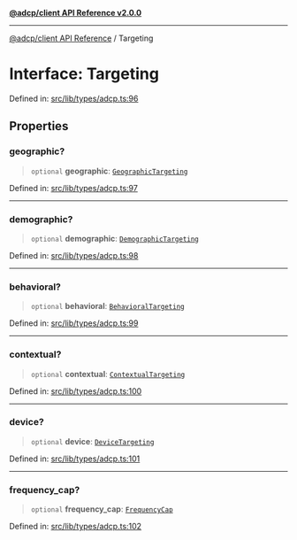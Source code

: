 [**@adcp/client API Reference v2.0.0**](../README.md)

***

[@adcp/client API Reference](../README.md) / Targeting

# Interface: Targeting

Defined in: [src/lib/types/adcp.ts:96](https://github.com/adcontextprotocol/adcp-client/blob/add23254eadaef025ae9fbe49b40948f459b98ff/src/lib/types/adcp.ts#L96)

## Properties

### geographic?

> `optional` **geographic**: [`GeographicTargeting`](GeographicTargeting.md)

Defined in: [src/lib/types/adcp.ts:97](https://github.com/adcontextprotocol/adcp-client/blob/add23254eadaef025ae9fbe49b40948f459b98ff/src/lib/types/adcp.ts#L97)

***

### demographic?

> `optional` **demographic**: [`DemographicTargeting`](DemographicTargeting.md)

Defined in: [src/lib/types/adcp.ts:98](https://github.com/adcontextprotocol/adcp-client/blob/add23254eadaef025ae9fbe49b40948f459b98ff/src/lib/types/adcp.ts#L98)

***

### behavioral?

> `optional` **behavioral**: [`BehavioralTargeting`](BehavioralTargeting.md)

Defined in: [src/lib/types/adcp.ts:99](https://github.com/adcontextprotocol/adcp-client/blob/add23254eadaef025ae9fbe49b40948f459b98ff/src/lib/types/adcp.ts#L99)

***

### contextual?

> `optional` **contextual**: [`ContextualTargeting`](ContextualTargeting.md)

Defined in: [src/lib/types/adcp.ts:100](https://github.com/adcontextprotocol/adcp-client/blob/add23254eadaef025ae9fbe49b40948f459b98ff/src/lib/types/adcp.ts#L100)

***

### device?

> `optional` **device**: [`DeviceTargeting`](DeviceTargeting.md)

Defined in: [src/lib/types/adcp.ts:101](https://github.com/adcontextprotocol/adcp-client/blob/add23254eadaef025ae9fbe49b40948f459b98ff/src/lib/types/adcp.ts#L101)

***

### frequency\_cap?

> `optional` **frequency\_cap**: [`FrequencyCap`](FrequencyCap.md)

Defined in: [src/lib/types/adcp.ts:102](https://github.com/adcontextprotocol/adcp-client/blob/add23254eadaef025ae9fbe49b40948f459b98ff/src/lib/types/adcp.ts#L102)
